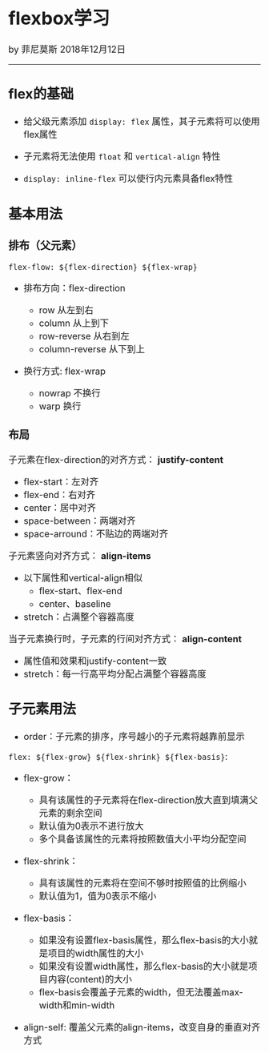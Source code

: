 <font size="4">

# flexbox学习

by 菲尼莫斯 2018年12月12日

---

## flex的基础

* 给父级元素添加 `display: flex` 属性，其子元素将可以使用flex属性

* 子元素将无法使用 `float` 和 `vertical-align` 特性

* `display: inline-flex` 可以使行内元素具备flex特性

## 基本用法

### 排布（父元素）

`flex-flow: ${flex-direction} ${flex-wrap}`

* 排布方向：flex-direction
  * row 从左到右
  * column 从上到下
  * row-reverse 从右到左
  * column-reverse 从下到上

* 换行方式: flex-wrap
  * nowrap 不换行
  * warp 换行

### 布局

子元素在flex-direction的对齐方式： **justify-content**
  * flex-start：左对齐
  * flex-end：右对齐
  * center：居中对齐
  * space-between：两端对齐
  * space-arround：不贴边的两端对齐

子元素竖向对齐方式： **align-items**
* 以下属性和vertical-align相似
  * flex-start、flex-end
  * center、baseline
* stretch：占满整个容器高度

当子元素换行时，子元素的行间对齐方式： **align-content**
  * 属性值和效果和justify-content一致
  * stretch：每一行高平均分配占满整个容器高度

## 子元素用法

* order：子元素的排序，序号越小的子元素将越靠前显示

`flex: ${flex-grow} ${flex-shrink} ${flex-basis}`:

* flex-grow：
  * 具有该属性的子元素将在flex-direction放大直到填满父元素的剩余空间
  * 默认值为0表示不进行放大
  * 多个具备该属性的元素将按照数值大小平均分配空间

* flex-shrink：
  * 具有该属性的元素将在空间不够时按照值的比例缩小
  * 默认值为1，值为0表示不缩小

* flex-basis：
  * 如果没有设置flex-basis属性，那么flex-basis的大小就是项目的width属性的大小
  * 如果没有设置width属性，那么flex-basis的大小就是项目内容(content)的大小
  * flex-basis会覆盖子元素的width，但无法覆盖max-width和min-width

* align-self: 覆盖父元素的align-items，改变自身的垂直对齐方式

</font>
